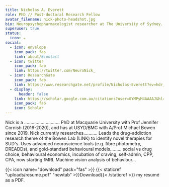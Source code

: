```yaml
---
title: Nicholas A. Everett
role: PhD // Post-doctoral Research Fellow
avatar_filename: nick-photo-headshot.jpg
bio: Neuropsychopharmacologist researcher at The University of Sydney.
superuser: true
status:
  icon: ☕️
social:
  - icon: envelope
    icon_pack: fas
    link: about/#contact
  - icon: twitter
    icon_pack: fab
    link: https://twitter.com/NeuroNick_
  - icon: ResearchGate
    icon_pack: fab
    link: https://www.researchgate.net/profile/Nicholas-Everett?ev=hdr_xprf
  - display:
      header: false
    link: https://scholar.google.com.au/citations?user=0YMPyM4AAAAJ&hl=en
    icon_pack: fab
    icon: Scholar
---
```

Nick is a ............................ PhD at Macquarie University with Prof Jennifer Cornish (2016-2020), and has at USYD/BMC with A/Prof Michael Bowen since 2019. Nick currently researches........... Leads the drug-addiction research theme of the Bowen Lab (LINK) to identify novel therapies for SUD's. Uses advanced neuroscience tools (e.g. fibre photometry, DREADDs), and gold-standard behavioural models......... social vs drug choice, behavioural economics, incubation of craving, self-admin, CPP, CPA, now starting fMRI. Machine vision analysis of behaviour... 

{{< icon name="download" pack="fas" >}} {{< staticref "uploads/resume.pdf" "newtab" >}}Download{{< /staticref >}} my resumé as a PDF.